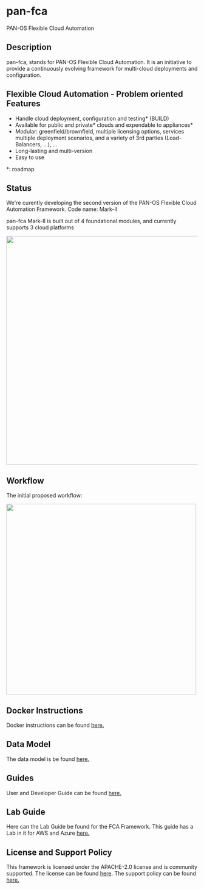 
# pan-fca
PAN-OS Flexible Cloud Automation

## Description

pan-fca, stands for PAN-OS Flexible Cloud Automation. It is an initiative to provide a continuously evolving framework for multi-cloud deployments and configuration.

## Flexible Cloud Automation - Problem oriented Features

- Handle cloud deployment, configuration and testing* (BUILD)
- Available for public and private* clouds and expendable to appliances*
- Modular: greenfield/brownfield, multiple licensing options, services multiple deployment scenarios, and a variety of 3rd parties (Load-Balancers, …), …
- Long-lasting and multi-version
- Easy to use

*: roadmap


## Status
We're curently developing the second version of the PAN-OS Flexible Cloud Automation Framework.
Code name: Mark-II

pan-fca Mark-II is built out of 4 foundational modules, and currently supports 3 cloud platforms 

<p float="left">
  <img src="/images/MarkIIArchi.png" width="600" />
</p>

## Workflow
The initial proposed workflow:

<p float="left">
  <img src="/images/workflow.png" width="500" />
</p>

## Docker Instructions

Docker instructions can be found [here.](./docs/Docker_Instructions_Readme.md)


## Data Model

The data model is be found [here.](./docs/DATA_MODEL.md)


## Guides
User and Developer Guide can be found [here.](./docs/overview.md)

## Lab Guide

Here can the Lab Guide be found for the FCA Framework. This guide has a Lab in it for AWS and Azure [here.](./FCA_Lab/)


## License and Support Policy
This framework is licensed under the APACHE-2.0 license and is community supported. The license can be found [here](./LICENSE). The support policy can be found [here.](./SUPPORT_POLICY)